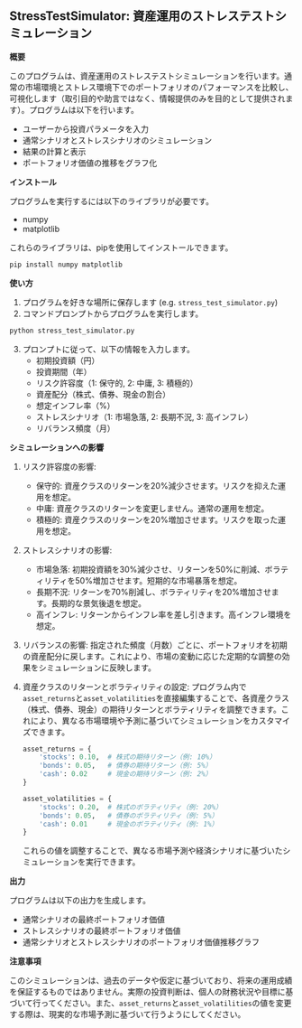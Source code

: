 ## StressTestSimulator: 資産運用のストレステストシミュレーション

**概要**

このプログラムは、資産運用のストレステストシミュレーションを行います。通常の市場環境とストレス環境下でのポートフォリオのパフォーマンスを比較し、可視化します（取引目的や助言ではなく、情報提供のみを目的として提供されます）。プログラムは以下を行います。

* ユーザーから投資パラメータを入力
* 通常シナリオとストレスシナリオのシミュレーション
* 結果の計算と表示
* ポートフォリオ価値の推移をグラフ化

**インストール**

プログラムを実行するには以下のライブラリが必要です。

* numpy
* matplotlib

これらのライブラリは、pipを使用してインストールできます。

```bash
pip install numpy matplotlib
```

**使い方**

1. プログラムを好きな場所に保存します (e.g. `stress_test_simulator.py`)
2. コマンドプロンプトからプログラムを実行します。

```bash
python stress_test_simulator.py
```

3. プロンプトに従って、以下の情報を入力します。
   - 初期投資額（円）
   - 投資期間（年）
   - リスク許容度（1: 保守的, 2: 中庸, 3: 積極的）
   - 資産配分（株式、債券、現金の割合）
   - 想定インフレ率（%）
   - ストレスシナリオ（1: 市場急落, 2: 長期不況, 3: 高インフレ）
   - リバランス頻度（月）

**シミュレーションへの影響**

1. リスク許容度の影響:
   - 保守的: 資産クラスのリターンを20%減少させます。リスクを抑えた運用を想定。
   - 中庸: 資産クラスのリターンを変更しません。通常の運用を想定。
   - 積極的: 資産クラスのリターンを20%増加させます。リスクを取った運用を想定。

2. ストレスシナリオの影響:
   - 市場急落: 初期投資額を30%減少させ、リターンを50%に削減、ボラティリティを50%増加させます。短期的な市場暴落を想定。
   - 長期不況: リターンを70%削減し、ボラティリティを20%増加させます。長期的な景気後退を想定。
   - 高インフレ: リターンからインフレ率を差し引きます。高インフレ環境を想定。

3. リバランスの影響:
   指定された頻度（月数）ごとに、ポートフォリオを初期の資産配分に戻します。これにより、市場の変動に応じた定期的な調整の効果をシミュレーションに反映します。

4. 資産クラスのリターンとボラティリティの設定:
   プログラム内で`asset_returns`と`asset_volatilities`を直接編集することで、各資産クラス（株式、債券、現金）の期待リターンとボラティリティを調整できます。これにより、異なる市場環境や予測に基づいてシミュレーションをカスタマイズできます。

   ```python
   asset_returns = {
       'stocks': 0.10,  # 株式の期待リターン（例: 10%）
       'bonds': 0.05,   # 債券の期待リターン（例: 5%）
       'cash': 0.02     # 現金の期待リターン（例: 2%）
   }
   
   asset_volatilities = {
       'stocks': 0.20,  # 株式のボラティリティ（例: 20%）
       'bonds': 0.05,   # 債券のボラティリティ（例: 5%）
       'cash': 0.01     # 現金のボラティリティ（例: 1%）
   }
   ```

   これらの値を調整することで、異なる市場予測や経済シナリオに基づいたシミュレーションを実行できます。

**出力**

プログラムは以下の出力を生成します。

* 通常シナリオの最終ポートフォリオ価値
* ストレスシナリオの最終ポートフォリオ価値
* 通常シナリオとストレスシナリオのポートフォリオ価値推移グラフ

**注意事項**

このシミュレーションは、過去のデータや仮定に基づいており、将来の運用成績を保証するものではありません。実際の投資判断は、個人の財務状況や目標に基づいて行ってください。また、`asset_returns`と`asset_volatilities`の値を変更する際は、現実的な市場予測に基づいて行うようにしてください。